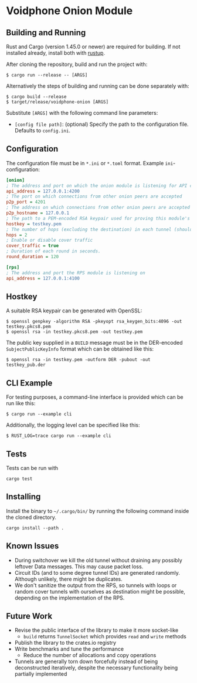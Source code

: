 Voidphone Onion Module
======================

## Building and Running
Rust and Cargo (version 1.45.0 or newer) are required for building.
If not installed already, install both with [rustup](https://rustup.rs/).

After cloning the repository, build and run the project with:
```
$ cargo run --release -- [ARGS]
```
Alternatively the steps of building and running can be done separately with:
```
$ cargo build --release
$ target/release/voidphone-onion [ARGS]
```

Substitute `[ARGS]` with the following command line parameters:
* `[config file path]`: (optional) Specify the path to the configuration file. Defaults to `config.ini`.

## Configuration

The configuration file must be in `*.ini` or `*.toml` format.
Example `ini`-configuration:
```ini
[onion]
; The address and port on which the onion module is listening for API connections
api_address = 127.0.0.1:4200
; The port on which connections from other onion peers are accepted
p2p_port = 4201
; The address on which connections from other onion peers are accepted
p2p_hostname = 127.0.0.1
; The path to a PEM-encoded RSA keypair used for proving this module's identity to peers
hostkey = testkey.pem
; The number of hops (excluding the destination) in each tunnel (should be at least 2)
hops = 2
; Enable or disable cover traffic
cover_traffic = true
; Duration of each round in seconds.
round_duration = 120 

[rps]
; The address and port the RPS module is listening on
api_address = 127.0.0.1:4100
```

## Hostkey
A suitable RSA keypair can be generated with OpenSSL:
```
$ openssl genpkey -algorithm RSA -pkeyopt rsa_keygen_bits:4096 -out testkey.pkcs8.pem
$ openssl rsa -in testkey.pkcs8.pem -out testkey.pem
```

The public key supplied in a `BUILD` message must be in the DER-encoded `SubjectPublicKeyInfo` format which can be obtained like this:
```
$ openssl rsa -in testkey.pem -outform DER -pubout -out testkey_pub.der
```

## CLI Example
For testing purposes, a command-line interface is provided which can be run like this:
```
$ cargo run --example cli
```
Additionally, the logging level can be specified like this:
```
$ RUST_LOG=trace cargo run --example cli
```

## Tests
Tests can be run with
```
cargo test
```

## Installing
Install the binary to `~/.cargo/bin/` by running the following command inside the cloned directory.
```
cargo install --path .
```

## Known Issues
* During switchover we kill the old tunnel without draining any possibly leftover Data messages. This may cause packet loss.
* Circuit IDs (and to some degree tunnel IDs) are generated randomly. Although unlikely, there might be duplicates.
* We don't sanitize the output from the RPS, so tunnels with loops or random cover tunnels with ourselves as destination might be possible, depending on the implementation of the RPS.

## Future Work
* Revise the public interface of the library to make it more socket-like
    * `build` returns `TunnelSocket` which provides `read` and `write` methods
* Publish the library to the crates.io registry
* Write benchmarks and tune the performance
    * Reduce the number of allocations and copy operations
* Tunnels are generally torn down forcefully instead of being deconstructed iteratively, despite the necessary functionality being partially implemented